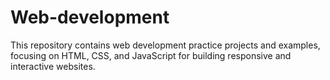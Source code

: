 # Web-development
This repository contains web development practice projects and examples, focusing on HTML, CSS, and JavaScript for building responsive and interactive websites.
